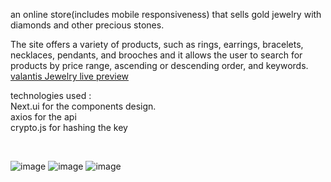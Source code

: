  an online store(includes mobile responsiveness) that sells gold jewelry with diamonds and other precious stones.

The site offers a variety of products, such as rings, earrings, bracelets, necklaces, pendants, 
and brooches and it  allows the user to search for products by price range, ascending or descending order, and keywords.
[valantis Jewelry live preview](https://valantisjewelry.netlify.app/)

technologies used :<br/>
Next.ui for the components design.<br/>
axios  for the api <br/>
crypto.js for hashing the key <br/>


<br/>

![image](https://github.com/GhadiElias21/ValantisJewelry/assets/92365477/2602f2e8-c87d-405d-8b82-32ba243e2adb)
![image](https://github.com/GhadiElias21/ValantisJewelry/assets/92365477/82b95305-8377-457c-91f3-0d478e56ca53)
![image](https://github.com/GhadiElias21/ValantisJewelry/assets/92365477/50064f1b-3712-4092-bfb1-95a91ed287dc)
